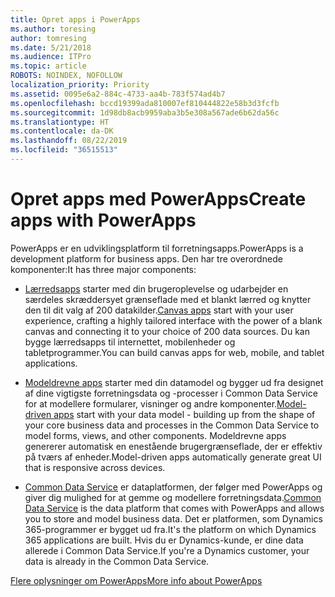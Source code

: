 ```yaml
---
title: Opret apps i PowerApps
ms.author: toresing
author: tomresing
ms.date: 5/21/2018
ms.audience: ITPro
ms.topic: article
ROBOTS: NOINDEX, NOFOLLOW
localization_priority: Priority
ms.assetid: 0095e6a2-884c-4733-aa4b-783f574ad4b7
ms.openlocfilehash: bccd19399ada810007ef810444822e58b3d3fcfb
ms.sourcegitcommit: 1d98db8acb9959aba3b5e308a567ade6b62da56c
ms.translationtype: HT
ms.contentlocale: da-DK
ms.lasthandoff: 08/22/2019
ms.locfileid: "36515513"
---
```

# <a name="create-apps-with-powerapps"></a><span data-ttu-id="5362d-102">Opret apps med PowerApps</span><span class="sxs-lookup"><span data-stu-id="5362d-102">Create apps with PowerApps</span></span>

<span data-ttu-id="5362d-103">PowerApps er en udviklingsplatform til forretningsapps.</span><span class="sxs-lookup"><span data-stu-id="5362d-103">PowerApps is a development platform for business apps.</span></span> <span data-ttu-id="5362d-104">Den har tre overordnede komponenter:</span><span class="sxs-lookup"><span data-stu-id="5362d-104">It has three major components:</span></span> 
  
- <span data-ttu-id="5362d-105">[Lærredsapps](https://go.microsoft.com/fwlink/?linkid=874495) starter med din brugeroplevelse og udarbejder en særdeles skræddersyet grænseflade med et blankt lærred og knytter den til dit valg af 200 datakilder.</span><span class="sxs-lookup"><span data-stu-id="5362d-105">[Canvas apps](https://go.microsoft.com/fwlink/?linkid=874495) start with your user experience, crafting a highly tailored interface with the power of a blank canvas and connecting it to your choice of 200 data sources.</span></span> <span data-ttu-id="5362d-106">Du kan bygge lærredsapps til internettet, mobilenheder og tabletprogrammer.</span><span class="sxs-lookup"><span data-stu-id="5362d-106">You can build canvas apps for web, mobile, and tablet applications.</span></span> 
    
- <span data-ttu-id="5362d-107">[Modeldrevne apps](https://go.microsoft.com/fwlink/?linkid=874496) starter med din datamodel og bygger ud fra designet af dine vigtigste forretningsdata og -processer i Common Data Service for at modellere formularer, visninger og andre komponenter.</span><span class="sxs-lookup"><span data-stu-id="5362d-107">[Model-driven apps](https://go.microsoft.com/fwlink/?linkid=874496) start with your data model - building up from the shape of your core business data and processes in the Common Data Service to model forms, views, and other components.</span></span> <span data-ttu-id="5362d-108">Modeldrevne apps genererer automatisk en enestående brugergrænseflade, der er effektiv på tværs af enheder.</span><span class="sxs-lookup"><span data-stu-id="5362d-108">Model-driven apps automatically generate great UI that is responsive across devices.</span></span> 
    
- <span data-ttu-id="5362d-109">[Common Data Service](https://go.microsoft.com/fwlink/?linkid=874497) er dataplatformen, der følger med PowerApps og giver dig mulighed for at gemme og modellere forretningsdata.</span><span class="sxs-lookup"><span data-stu-id="5362d-109">[Common Data Service](https://go.microsoft.com/fwlink/?linkid=874497) is the data platform that comes with PowerApps and allows you to store and model business data.</span></span> <span data-ttu-id="5362d-110">Det er platformen, som Dynamics 365-programmer er bygget ud fra.</span><span class="sxs-lookup"><span data-stu-id="5362d-110">It's the platform on which Dynamics 365 applications are built.</span></span> <span data-ttu-id="5362d-111">Hvis du er Dynamics-kunde, er dine data allerede i Common Data Service.</span><span class="sxs-lookup"><span data-stu-id="5362d-111">If you're a Dynamics customer, your data is already in the Common Data Service.</span></span> 
    
[<span data-ttu-id="5362d-112">Flere oplysninger om PowerApps</span><span class="sxs-lookup"><span data-stu-id="5362d-112">More info about PowerApps</span></span>](https://go.microsoft.com/fwlink/?linkid=874498)
  

